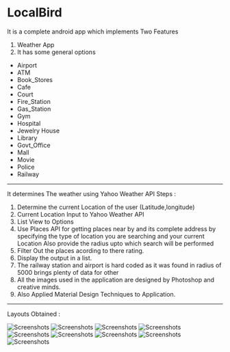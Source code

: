 # LocalBird
It is a complete android app  which  implements Two Features
 1. Weather App
 2. It has some general options
* Airport
* ATM
* Book_Stores
* Cafe
* Court
* Fire_Station
* Gas_Station
* Gym
* Hospital
* Jewelry House
* Library
* Govt_Office
* Mall
* Movie
* Police
* Railway
-----------------------------------------------------------------------------------
It  determines The weather using Yahoo Weather API
Steps :
1. Determine the current Location of the user (Latitude,longitude) 
2. Current Location Input to Yahoo Weather API 
3. List View to Options 
4. Use Places API for getting places near by and its complete address by specifying the type of location you
are searching and your current Location Also provide the radius upto which search will be performed
5. Filter Out the places acording to there rating.
6. Display the output in a list.
7. The railway station and airport is hard coded as it was found in radius of 5000 brings plenty of data for other
8. All the images used in the application are designed by Photoshop and creative minds.
9. Also Applied Material Design Techniques to Application.
-------------------------------------------------------------------------------------------------------------------------------
Layouts Obtained : 

![Screenshots](/p1.png)
![Screenshots](/p2.png)
![Screenshots](/p3.png)
![Screenshots](/p4.png)
![Screenshots](/p5.png)
![Screenshots](/p6.png)
![Screenshots](/p7.png)
![Screenshots](/p8.png)
![Screenshots](/p9.png)
